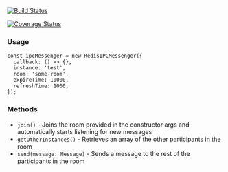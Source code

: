 [![Build Status](https://travis-ci.org/LuckboxGG/ipc-messenger.svg?branch=master)](https://travis-ci.org/LuckboxGG/ipc-messenger)

[![Coverage Status](https://coveralls.io/repos/github/LuckboxGG/ipc-messenger/badge.svg?branch=master)](https://coveralls.io/github/LuckboxGG/ipc-messenger?branch=master)

### Usage

```
const ipcMessenger = new RedisIPCMessenger({
  callback: () => {},
  instance: 'test',
  room: 'some-room',
  expireTime: 10000,
  refreshTime: 1000,
});

```

### Methods

- `join()` - Joins the room provided in the constructor args and automatically starts listening for new messages
- `getOtherInstances()` - Retrieves an array of the other participants in the room
- `send(message: Message)` - Sends a message to the rest of the participants in the room

